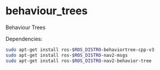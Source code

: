 # behaviour_trees
Behaviour Trees

Dependencies:
```bash
sudo apt-get install ros-$ROS_DISTRO-behaviortree-cpp-v3
sudo apt-get install ros-$ROS_DISTRO-nav2-msgs
sudo apt-get install ros-$ROS_DISTRO-nav2-behavior-tree
```
